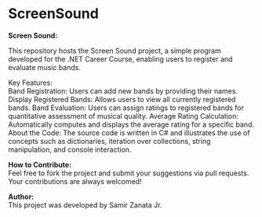 # ScreenSound
**Screen Sound:** 

This repository hosts the Screen Sound project, a simple program developed for the .NET Career Course, enabling users to register and evaluate music bands.

Key Features:<br>
Band Registration: Users can add new bands by providing their names.
Display Registered Bands: Allows users to view all currently registered bands.
Band Evaluation: Users can assign ratings to registered bands for quantitative assessment of musical quality.
Average Rating Calculation: Automatically computes and displays the average rating for a specific band.
About the Code:
The source code is written in C# and illustrates the use of concepts such as dictionaries, iteration over collections, string manipulation, and console interaction.

**How to Contribute:**<br>
Feel free to fork the project and submit your suggestions via pull requests. Your contributions are always welcomed!

**Author:**<br>
This project was developed by Samir Zanata Jr.
